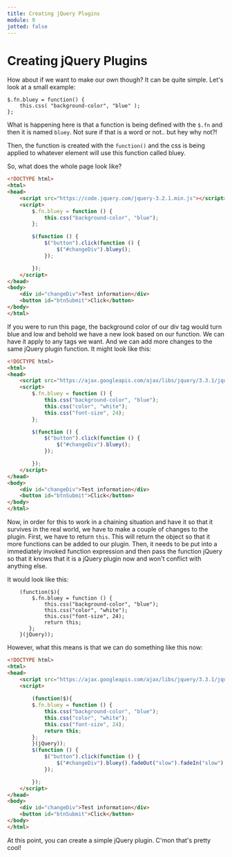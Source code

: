 ```yaml
---
title: Creating jQuery Plugins
module: 9
jotted: false
---
```


# Creating jQuery Plugins

How about if we want to make our own though?  It can be quite simple.  Let's look at a small example:

```script
$.fn.bluey = function() {
    this.css( "background-color", "blue" );
};
```

What is happening here is that a function is being defined with the `$.fn` and then it is named `bluey`.  Not sure if that is a word or not.. but hey why not?!

Then, the function is created with the `function()` and the css is being applied to whatever element will use this function called bluey.

So, what does the whole page look like?

```html
<!DOCTYPE html>
<html>
<head>
    <script src="https://code.jquery.com/jquery-3.2.1.min.js"></script>
    <script>
        $.fn.bluey = function () {
            this.css("background-color", "blue");
        };

        $(function () {
            $("button").click(function () {
                $("#changeDiv").bluey();
            });

        });
    </script>
</head>
<body>
    <div id="changeDiv">Test information</div>
    <button id="btnSubmit">Click</button>
</body>
</html>

```

If you were to run this page, the background color of our div tag would turn blue and low and behold we have a new look based on our function.  We can have it apply to any tags we want.  And we can add more changes to the same jQuery plugin function.  It might look like this:

```html
<!DOCTYPE html>
<html>
<head>
    <script src="https://ajax.googleapis.com/ajax/libs/jquery/3.3.1/jquery.min.js"></script>
    <script>
        $.fn.bluey = function () {
            this.css("background-color", "blue");
            this.css("color", "white");
            this.css("font-size", 24);
        };

        $(function () {
            $("button").click(function () {
                $("#changeDiv").bluey();
            });

        });
    </script>
</head>
<body>
    <div id="changeDiv">Test information</div>
    <button id="btnSubmit">Click</button>
</body>
</html>
```

Now, in order for this to work in a chaining situation and have it so that it survives in the real world, we have to make a couple of changes to the plugin.  First, we have to return `this`. This will return the object so that it more functions can be added to our plugin.  Then, it needs to be put into a immediately invoked function expression and then pass the function jQuery so that it knows that it is a jQuery plugin now and won't conflict with anything else.

It would look like this:

```script
    (function($){
        $.fn.bluey = function () {
            this.css("background-color", "blue");
            this.css("color", "white");
            this.css("font-size", 24);
            return this;
       };
    }(jQuery));
```

However, what this means is that we can do something like this now:

```html
<!DOCTYPE html>
<html>
<head>
    <script src="https://ajax.googleapis.com/ajax/libs/jquery/3.3.1/jquery.min.js"></script>
    <script>
       
        (function($){
        $.fn.bluey = function () {
            this.css("background-color", "blue");
            this.css("color", "white");
            this.css("font-size", 24);
            return this;
        };
        }(jQuery));
        $(function () {
            $("button").click(function () {
                $("#changeDiv").bluey().fadeOut("slow").fadeIn("slow");
            });

        });
    </script>
</head>
<body>
    <div id="changeDiv">Test information</div>
    <button id="btnSubmit">Click</button>
</body>
</html>
```

At this point, you can create a simple jQuery plugin.  C'mon that's pretty cool!
